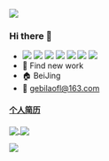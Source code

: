 
![](https://rishavanand.github.io/static/images/greetings.gif)
### Hi there 👋


<!-- ![](https://komarev.com/ghpvc/?username=gebilaofan&&style=flat-square"align="center) -->

- [![](https://img.shields.io/badge/-JavaScript-F7DF1E?style=flat-square&logo=JavaScript&logoColor=ffffff)](https://reactjs.org/)
[![](https://img.shields.io/badge/-HTML5-e34f26?style=flat-square&logo=HTML5&logoColor=ffffff)](https://reactjs.org/)
[![](https://img.shields.io/badge/-CSS3-1572B6?style=flat-square&logo=CSS3&logoColor=ffffff)](https://reactjs.org/)
[![](https://img.shields.io/badge/-Vue-4FC08D?style=flat-square&logo=Vue.js&logoColor=ffffff)](https://reactjs.org/)
[![](https://img.shields.io/badge/-Node-339933?style=flat-square&logo=Node.js&logoColor=ffffff)](https://reactjs.org/)
[![](https://img.shields.io/badge/-TypeScript-007ACC?style=flat-square&logo=TypeScript&logoColor=ffffff)](https://reactjs.org/)
[![](https://img.shields.io/badge/-Electron-47848F?style=flat-square&logo=Electron&logoColor=ffffff)](https://reactjs.org/)
- 💼 Find new work
- :house: BeiJing
- :email: gebilaofl@163.com

#### [个人简历](https://github.com/gebilaofan/Resume)



<!-- 展示个人访问 -->
<!-- ![Visitor Count](https://profile-counter.glitch.me/gebilaofan/count.svg) -->



<a href="https://github.com/anuraghazra/github-readme-stats">
  <img align="center" src="https://github-readme-stats.vercel.app/api?username=gebilaofan&count_private=true&show_icons=true&bg_color=45,e9533e,88418a&hide_border=true&title_color=fff&text_color=fff&icon_color=fff" />
</a>
<a href="https://github.com/anuraghazra/convoychat">
  <img align="center" src="https://github-readme-stats.vercel.app/api/top-langs/?username=gebilaofan&layout=compact" />
</a>

![](https://visitor-badge.glitch.me/badge?page_id=CasterWx.readme)


